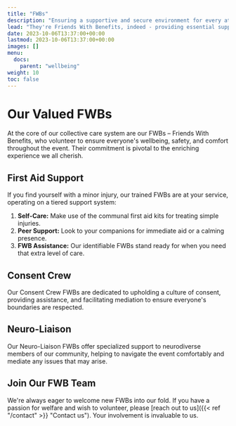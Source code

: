 ```yaml
---
title: "FWBs"
description: "Ensuring a supportive and secure environment for every attendee."
lead: "They're Friends With Benefits, indeed - providing essential support to our community."
date: 2023-10-06T13:37:00+00:00
lastmod: 2023-10-06T13:37:00+00:00
images: []
menu: 
  docs:
    parent: "wellbeing"
weight: 10
toc: false
---
```


# Our Valued FWBs

At the core of our collective care system are our FWBs – Friends With Benefits, who volunteer to ensure everyone's wellbeing, safety, and comfort throughout the event. Their commitment is pivotal to the enriching experience we all cherish.

## First Aid Support

If you find yourself with a minor injury, our trained FWBs are at your service, operating on a tiered support system:

1. **Self-Care:** Make use of the communal first aid kits for treating simple injuries.
2. **Peer Support:** Look to your companions for immediate aid or a calming presence.
3. **FWB Assistance:** Our identifiable FWBs stand ready for when you need that extra level of care.

## Consent Crew

Our Consent Crew FWBs are dedicated to upholding a culture of consent, providing assistance, and facilitating mediation to ensure everyone's boundaries are respected.

## Neuro-Liaison

Our Neuro-Liaison FWBs offer specialized support to neurodiverse members of our community, helping to navigate the event comfortably and mediate any issues that may arise.

## Join Our FWB Team

We're always eager to welcome new FWBs into our fold. If you have a passion for welfare and wish to volunteer, please [reach out to us]({{< ref "/contact" >}} "Contact us"). Your involvement is invaluable to us.
